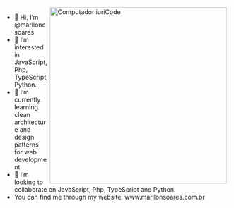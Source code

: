<img src="https://raw.githubusercontent.com/MicaelliMedeiros/micaellimedeiros/master/image/computer-illustration.png" min-width="400px" max-width="400px" width="400px" align="right" alt="Computador iuriCode">

<p align="left">
  <ul>
    <li>👋 Hi, I’m @marlloncsoares</li>
    <li>👀 I’m interested in JavaScript, Php, TypeScript, Python.</li>
    <li>🌱 I’m currently learning clean architecture and design patterns for web development</li>
    <li>💞️ I’m looking to collaborate on JavaScript, Php, TypeScript and Python.</li>
    <li>You can find me through my website: www.marllonsoares.com.br</li>
   </ul>
</p>
